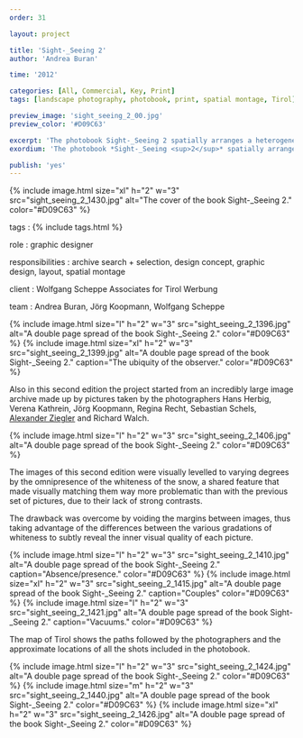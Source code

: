 ```yaml
---
order: 31

layout: project

title: 'Sight-_Seeing 2'
author: 'Andrea Buran'

time: '2012'

categories: [All, Commercial, Key, Print]
tags: [landscape photography, photobook, print, spatial montage, Tirol]

preview_image: 'sight_seeing_2_00.jpg'
preview_color: '#D09C63'

excerpt: 'The photobook Sight-_Seeing 2 spatially arranges a heterogeneous set of collectively taken pictures of Tyrolean winter landscapes—halfway between tourism’s advertising images and contemporary photos.'
exordium: 'The photobook *Sight-_Seeing <sup>2</sup>* spatially arranges a heterogeneous set of collectively taken pictures of Tyrolean winter landscapes—halfway between tourism’s advertising images and contemporary photos.'

publish: 'yes'
---
```


<div class="figures">
    {% include image.html 
        size="xl" 
        h="2" w="3" 
        src="sight_seeing_2_1430.jpg" 
        alt="The cover of the book Sight-_Seeing 2." 
        color="#D09C63" 
    %}
</div>

tags
: {% include tags.html %}

role
: graphic designer

responsibilities
: archive search + selection, design concept, graphic design, layout, spatial montage

client
: Wolfgang Scheppe Associates for Tirol Werbung

team
: Andrea Buran, Jörg Koopmann, Wolfgang Scheppe

<div class="figures">
    {% include image.html 
        size="l" 
        h="2" w="3" 
        src="sight_seeing_2_1396.jpg" 
        alt="A double page spread of the book Sight-_Seeing 2." 
        color="#D09C63" 
    %}
    {% include image.html 
        size="xl" 
        h="2" w="3" 
        src="sight_seeing_2_1399.jpg" 
        alt="A double page spread of the book Sight-_Seeing 2." 
        caption="The ubiquity of the observer." 
        color="#D09C63" 
    %}
</div>

Also in this second edition the project started from an incredibly large image archive made up by pictures taken by the photographers Hans Herbig, Verena Kathrein, Jörg Koopmann, Regina Recht, Sebastian Schels, [Alexander Ziegler](http://alexanderziegler.com/ "Alexander Ziegler’s website") and Richard Walch.

<div class="figures">
    {% include image.html 
        size="l" 
        h="2" w="3" 
        src="sight_seeing_2_1406.jpg" 
        alt="A double page spread of the book Sight-_Seeing 2." 
        color="#D09C63" 
    %}
</div>

The images of this second edition were visually levelled to varying degrees by the omnipresence of the whiteness of the snow, a shared feature that made visually matching them way more problematic than with the previous set of pictures, due to their lack of strong contrasts.

The drawback was overcome by voiding the margins between images, thus taking advantage of the differences between the various gradations of whiteness to subtly reveal the inner visual quality of each picture.

<div class="figures">
    {% include image.html 
        size="l" 
        h="2" w="3" 
        src="sight_seeing_2_1410.jpg" 
        alt="A double page spread of the book Sight-_Seeing 2." 
        caption="Absence/presence." 
        color="#D09C63" 
    %}
    {% include image.html 
        size="xl" 
        h="2" w="3" 
        src="sight_seeing_2_1415.jpg" 
        alt="A double page spread of the book Sight-_Seeing 2." 
        caption="Couples" 
        color="#D09C63" 
    %}
    {% include image.html 
        size="l" 
        h="2" w="3" 
        src="sight_seeing_2_1421.jpg" 
        alt="A double page spread of the book Sight-_Seeing 2." 
        caption="Vacuums." 
        color="#D09C63" 
    %}
</div>

The map of Tirol shows the paths followed by the photographers and the approximate locations of all the shots included in the photobook.

<div class="figures">
    {% include image.html 
        size="l" 
        h="2" w="3" 
        src="sight_seeing_2_1424.jpg" 
        alt="A double page spread of the book Sight-_Seeing 2." 
        color="#D09C63" 
    %}
    {% include image.html 
        size="m" 
        h="2" w="3" 
        src="sight_seeing_2_1440.jpg" 
        alt="A double page spread of the book Sight-_Seeing 2." 
        color="#D09C63" 
    %}
    {% include image.html 
        size="xl" 
        h="2" w="3" 
        src="sight_seeing_2_1426.jpg" 
        alt="A double page spread of the book Sight-_Seeing 2." 
        color="#D09C63" 
    %}
</div>